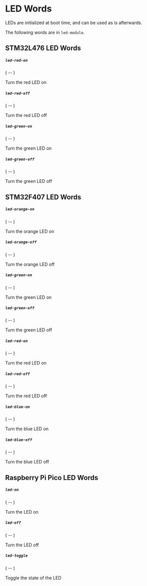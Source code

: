 # LED Words

LEDs are initialized at boot time, and can be used as is afterwards.

The following words are in `led-module`.

## STM32L476 LED Words

##### `led-red-on`
( -- )

Turn the red LED on

##### `led-red-off`
( -- )

Turn the red LED off

##### `led-green-on`
( -- )

Turn the green LED on

##### `led-green-off`
( -- )

Turn the green LED off

## STM32F407 LED Words

##### `led-orange-on`
( -- )

Turn the orange LED on

##### `led-orange-off`
( -- )

Turn the orange LED off

##### `led-green-on`
( -- )

Turn the green LED on

##### `led-green-off`
( -- )

Turn the green LED off

##### `led-red-on`
( -- )

Turn the red LED on

##### `led-red-off`
( -- )

Turn the red LED off

##### `led-blue-on`
( -- )

Turn the blue LED on

##### `led-blue-off`
( -- )

Turn the blue LED off

## Raspberry Pi Pico LED Words

##### `led-on`
( -- )

Turn the LED on

##### `led-off`
( -- )

Turn the LED off

##### `led-toggle`
( -- )

Toggle the state of the LED
